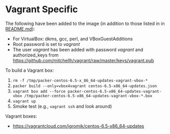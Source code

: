 Vagrant Specific
================

The following have been added to the image (in addition to those listed in in [README.md](README.md)):

  * For VirtualBox: dkms, gcc, perl, and VBoxGuestAdditions
  * Root password is set to *vagrant*
  * The user *vagrant* has been added with password *vagrant* and authorized_keys from https://github.com/mitchellh/vagrant/raw/master/keys/vagrant.pub

To build a Vagrant box:

  1. `rm -f /tmp/packer-centos-6.5-x_86_64-updates-vagrant-vbox-*`
  1. `packer build --only=vbox4vagrant centos-6.5-x86_64-updates.json`
  1. `vagrant box add --force packer-centos-6.5-x86_64-updates-vagrant-vbox /tmp/packer-centos-6.5-x86_64-updates-vagrant-vbox-*.box`
  1. `vagrant up`
  1. Smoke test (e.g., `vagrant ssh` and look around)

Vagrant boxes:

  * https://vagrantcloud.com/igromik/centos-6.5-x86_64-updates

